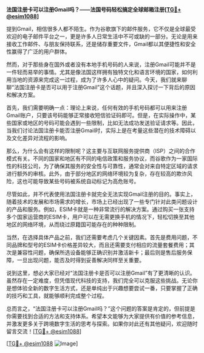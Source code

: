 **法国注册卡可以注册Gmail吗？——法国号码轻松搞定全球邮箱注册[[TG💪+ @esim1088](https://t.me/s/esim1088)]**

提到Gmail，相信很多人都不陌生。作为谷歌旗下的邮件服务，它不仅是全球最受欢迎的电子邮件平台之一，更是许多人日常生活中不可或缺的一部分。无论是用来接收工作邮件、与朋友保持联系，还是储存重要文件，Gmail都以其便捷性和安全性赢得了广泛的用户群体。

然而，对于那些身在国外或者没有本地手机号码的人来说，注册Gmail可能并不是一件轻而易举的事情。尤其是像法国这样拥有独特文化和语言环境的国家，如何利用当地的资源来完成这一过程，成为了许多人心中的疑问。今天，我们就来聊聊“法国注册卡是否可以用于注册Gmail”这个话题，并且深入探讨一下背后的原因和解决方案。

首先，我们需要明确一点：理论上来说，任何有效的手机号码都可以用来注册Gmail账户，只要该号码能够正常接收短信验证码即可。但是，在实际操作中，某些国家或地区的号码可能会遇到一些限制，比如无法成功发送验证请求等。因此，当我们讨论法国注册卡能否注册Gmail时，实际上是在考量这些潜在的技术障碍以及文化差异对流程的影响。

那么，为什么会有这样的限制呢？这主要与互联网服务提供商（ISP）之间的合作模式有关。不同的国家和地区有不同的电信政策和服务协议，而谷歌作为一家国际性的科技公司，为了确保其服务的安全性与可靠性，通常会对来自特定区域的请求进行额外的审核。此外，由于部分地区的网络环境较为复杂，存在较高的欺诈风险，这也可能导致某些号码被系统自动标记为高危账号。

尽管如此，并不代表使用法国注册卡就完全无法实现Gmail注册的目的。事实上，随着技术的发展和市场需求的增长，市场上已经出现了一些专门针对此类问题设计的产品和服务。例如，ESIM卡就是一种非常流行的解决方案。通过购买一张支持多个国家运营商的ESIM卡，用户可以在无需更换手机的情况下，轻松切换至其他地区的网络环境，从而绕过原籍国可能存在的种种限制。

当然，在选择具体产品之前，我们还需要考虑几个关键因素。首先是费用问题，不同品牌和型号的ESIM卡价格差异较大，而且还需要支付相应的流量套餐费用；其次是兼容性问题，确保所选设备能够正确识别并激活新卡；最后则是售后服务保障，一旦出现问题，能否及时得到妥善解决同样至关重要。

说到这里，想必大家已经对“法国注册卡是否可以注册Gmail”有了更清晰的认识。虽然存在一定难度，但凭借现代科技的支持，我们完全可以克服这些挑战。无论你是想体验全新的数字生活方式，还是单纯出于兴趣想要尝试一番，只要掌握了正确的技巧和工具，就能够顺利完成整个过程。

总而言之，“法国注册卡可以注册Gmail吗？”这个问题的答案是肯定的，但前提是你需要找到合适的方法和支持体系。希望本文能够为大家提供有价值的参考信息，并激发更多关于跨境数字生活的思考与探索。如果你对此还有其他疑问，欢迎随时留言交流！[[TG💪+ @esim1088](https://t.me/s/esim1088)] 

[[TG💪+ @esim1088](https://t.me/s/esim1088) ![Image](https://i.postimg.cc/4NQfJmqS/Snipaste-2025-05-13-00-14-12.png)]